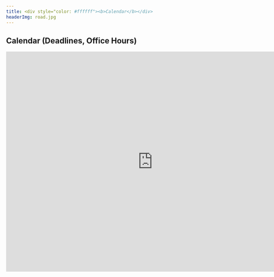 ```yaml
---
title: <div style="color: #ffffff"><b>Calendar</b></div>
headerImg: road.jpg
---
```



## Calendar (Deadlines, Office Hours)


<iframe src="https://calendar.google.com/calendar/embed?src=c_2ukgv9766ksdsf6ctml8q8kjok%40group.calendar.google.com&ctz=America%2FLos_Angeles" style="border: 0" width="800" height="600" frameborder="0" scrolling="no"></iframe>
